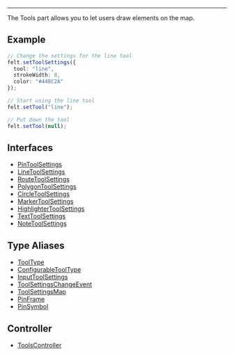 ***

The Tools part allows you to let users draw elements on the map.

## Example

```ts
// Change the settings for the line tool
felt.setToolSettings({
  tool: "line",
  strokeWidth: 8,
  color: "#448C2A"
});

// Start using the line tool
felt.setTool("line");

// Put down the tool
felt.setTool(null);
```

## Interfaces

* [PinToolSettings](PinToolSettings.md)
* [LineToolSettings](LineToolSettings.md)
* [RouteToolSettings](RouteToolSettings.md)
* [PolygonToolSettings](PolygonToolSettings.md)
* [CircleToolSettings](CircleToolSettings.md)
* [MarkerToolSettings](MarkerToolSettings.md)
* [HighlighterToolSettings](HighlighterToolSettings.md)
* [TextToolSettings](TextToolSettings.md)
* [NoteToolSettings](NoteToolSettings.md)

## Type Aliases

* [ToolType](ToolType.md)
* [ConfigurableToolType](ConfigurableToolType.md)
* [InputToolSettings](InputToolSettings.md)
* [ToolSettingsChangeEvent](ToolSettingsChangeEvent.md)
* [ToolSettingsMap](ToolSettingsMap.md)
* [PinFrame](PinFrame.md)
* [PinSymbol](PinSymbol.md)

## Controller

* [ToolsController](ToolsController.md)
